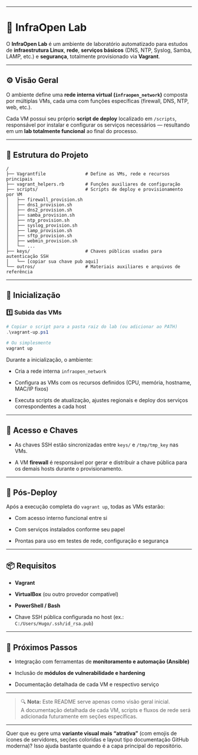 

---

# 🧱 InfraOpen Lab

O **InfraOpen Lab** é um ambiente de laboratório automatizado para estudos de **infraestrutura Linux**, **rede**, **serviços básicos** (DNS, NTP, Syslog, Samba, LAMP, etc.) e **segurança**, totalmente provisionado via **Vagrant**.

---

## ⚙️ Visão Geral

O ambiente define uma **rede interna virtual (`infraopen_network`)** composta por múltiplas VMs, cada uma com funções específicas (firewall, DNS, NTP, web, etc.).

Cada VM possui seu próprio **script de deploy** localizado em `/scripts`, responsável por instalar e configurar os serviços necessários — resultando em um **lab totalmente funcional** ao final do processo.

---

## 🧩 Estrutura do Projeto

```
/
├── Vagrantfile               # Define as VMs, rede e recursos principais
├── vagrant_helpers.rb        # Funções auxiliares de configuração
├── scripts/                  # Scripts de deploy e provisionamento por VM
│   ├── firewall_provision.sh
│   ├── dns1_provision.sh
│   ├── dns2_provision.sh
│   ├── samba_provision.sh
│   ├── ntp_provision.sh
│   ├── syslog_provision.sh
│   ├── lamp_provision.sh
│   ├── sftp_provision.sh
│   ├── webmin_provision.sh
│   └── ...
├── keys/                     # Chaves públicas usadas para autenticação SSH
│   └── [copiar sua chave pub aqui]
└── outros/                   # Materiais auxiliares e arquivos de referência
```

---

## 🚀 Inicialização

### 1️⃣ Subida das VMs

```powershell
# Copiar o script para a pasta raiz do lab (ou adicionar ao PATH)
.\vagrant-up.ps1

# Ou simplesmente
vagrant up
```

Durante a inicialização, o ambiente:

- Cria a rede interna `infraopen_network`
    
- Configura as VMs com os recursos definidos (CPU, memória, hostname, MAC/IP fixos)
    
- Executa scripts de atualização, ajustes regionais e deploy dos serviços correspondentes a cada host
    

---

## 🔐 Acesso e Chaves

- As chaves SSH estão sincronizadas entre `keys/` e `/tmp/tmp_key` nas VMs.
    
- A VM **firewall** é responsável por gerar e distribuir a chave pública para os demais hosts durante o provisionamento.
    

---

## 🧠 Pós-Deploy

Após a execução completa do `vagrant up`, todas as VMs estarão:

- Com acesso interno funcional entre si
    
- Com serviços instalados conforme seu papel
    
- Prontas para uso em testes de rede, configuração e segurança
    

---

## 📦 Requisitos

- **Vagrant**
    
- **VirtualBox** (ou outro provedor compatível)
    
- **PowerShell / Bash**
    
- Chave SSH pública configurada no host (ex.: `C:/Users/Hugo/.ssh/id_rsa.pub`)
    

---

## 📌 Próximos Passos

- Integração com ferramentas de **monitoramento e automação (Ansible)**
    
- Inclusão de **módulos de vulnerabilidade e hardening**
    
- Documentação detalhada de cada VM e respectivo serviço
    

---

> 🔍 **Nota:** Este README serve apenas como visão geral inicial.  
> A documentação detalhada de cada VM, scripts e fluxos de rede será adicionada futuramente em seções específicas.

---

Quer que eu gere uma **variante visual mais “atrativa”** (com emojis de ícones de servidores, seções coloridas e layout tipo documentação GitHub moderna)? Isso ajuda bastante quando é a capa principal do repositório.

